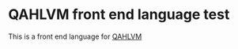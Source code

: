 # QAHLVM front end language test
This is a front end language for [QAHLVM](https://github.com/CunningBard/qahlvm)